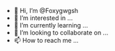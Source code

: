 - 👋 Hi, I’m @Foxygwgsh
- 👀 I’m interested in ...
- 🌱 I’m currently learning ...
- 💞️ I’m looking to collaborate on ...
- 📫 How to reach me ...

<!---
Foxygwgsh/Foxygwgsh is a ✨ special ✨ repository because its `README.md` (this file) appears on your GitHub profile.
You can click the Preview link to take a look at your changes.
--->
